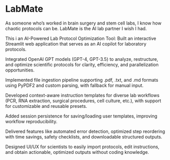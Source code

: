 # LabMate
As someone who’s worked in brain surgery and stem cell labs, I know how chaotic protocols can be. LabMate is the AI lab partner I wish I had.

This i an AI-Powered Lab Protocol Optimization Tool:
Built an interactive Streamlit web application that serves as an AI copilot for laboratory protocols.

Integrated OpenAI GPT models (GPT-4, GPT-3.5) to analyze, restructure, and optimize scientific protocols for clarity, efficiency, and parallelization opportunities.

Implemented file ingestion pipeline supporting .pdf, .txt, and .md formats using PyPDF2 and custom parsing, with fallback for manual input.

Developed context-aware instruction templates for diverse lab workflows (PCR, RNA extraction, surgical procedures, cell culture, etc.), with support for customizable and reusable presets.

Added session persistence for saving/loading user templates, improving workflow reproducibility.

Delivered features like automated error detection, optimized step reordering with time savings, safety checklists, and downloadable structured outputs.

Designed UI/UX for scientists to easily import protocols, edit instructions, and obtain actionable, optimized outputs without coding knowledge.
